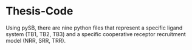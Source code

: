 # Thesis-Code
Using pySB, there are nine python files that represent a specific ligand system (TB1, TB2, TB3) and 
a specific cooperative receptor recruitment model (NRR, SRR, TRR). 

